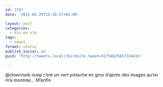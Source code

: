 ```yaml
---
id: 3707
date: '2011-03-29T15:30:57+02:00'

layout: post
categories:
  - Vis ma vie
tags:
  - tweet
format: status
publish_social: no
guid: 'http://tweets.local/?birdsite_tweet=52754625857724416'

---
```


@clowniseb ouep c’est un vert pistache en gros d’après des images qu’on m’a montrée… M’enfin